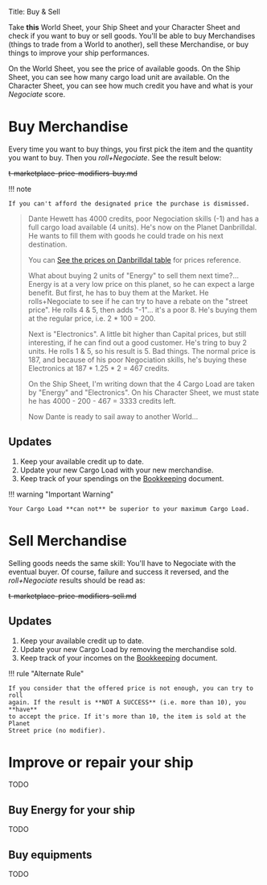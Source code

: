 Title: Buy & Sell

Take **this** World Sheet, your Ship Sheet and your Character Sheet and check if
you want to buy or sell goods. You'll be able to buy Merchandises (things to
trade from a World to another), sell these Merchandise, or buy things to improve
your ship performances.

On the World Sheet, you see the price of available goods. On the Ship Sheet, you
can see how many cargo load unit are available. On the Character Sheet, you can
see how much credit you have and what is your *Negociate* score.

# Buy Merchandise

Every time you want to buy things, you first pick the item and the quantity you
want to buy. Then you *roll+Negociate*. See the result below:

~~t-marketplace-price-modifiers-buy.md~~

!!! note
    
    If you can't afford the designated price the purchase is dismissed.

> Dante Hewett has 4000 credits, poor Negociation skills (-1) and has a full
> cargo load available (4 units). He's now on the Planet Danbrilldal. He wants 
> to fill them with goods he could trade on his next destination.
>
> You can [See the prices on Danbrilldal table][prices-on-danbrilldal] for
> prices reference.
>
> What about buying 2 units of "Energy" to sell them next time?...
> Energy is at a very low price on this planet, so he can expect a large benefit.
> But first, he has to buy them at the Market. He rolls+Negociate to see if he
> can try to have a rebate on the "street price".
> He rolls 4 & 5, then adds "-1"... it's a poor 8. He's buying them at the
> regular price, i.e. 2 * 100 = 200.
> 
> Next is "Electronics". A little bit higher than Capital prices, but still
> interesting, if he can find out a good customer. He's tring to buy 2 units.
> He rolls 1 & 5, so his result is 5. Bad things. The normal price is 187, and
> because of his poor Negociation skills, he's buying these Electronics at
> 187 * 1.25 * 2 = 467 credits.
> 
> On the Ship Sheet, I'm writing down that the 4 Cargo Load are taken by
> "Energy" and "Electronics".
> On his Character Sheet, we must state he has 4000 - 200 - 467 = 3333 credits
> left.
> 
> Now Dante is ready to sail away to another World...

## Updates

1. Keep your available credit up to date.
2. Update your new Cargo Load with your new merchandise.
3. Keep track of your spendings on the [Bookkeeping][bookkeeping] document.


!!! warning "Important Warning"
    
    Your Cargo Load **can not** be superior to your maximum Cargo Load.

# Sell Merchandise

Selling goods needs the same skill: You'll have to Negociate with the eventual
buyer. Of course, failure and success it reversed, and the *roll+Negociate*
results should be read as:

~~t-marketplace-price-modifiers-sell.md~~

## Updates

1. Keep your available credit up to date.
2. Update your new Cargo Load by removing the merchandise sold.
3. Keep track of your incomes on the [Bookkeeping][bookkeeping] document.

!!! rule "Alternate Rule"

    If you consider that the offered price is not enough, you can try to roll
    again. If the result is **NOT A SUCCESS** (i.e. more than 10), you **have**
    to accept the price. If it's more than 10, the item is sold at the Planet
    Street price (no modifier).

# Improve or repair your ship

TODO

## Buy Energy for your ship

TODO

## Buy equipments

TODO


[prices-on-danbrilldal]: ../galaxy/#prices-on-danbrilldal
[bookkeeping]: ../static/sheets/bookkeeping.html
